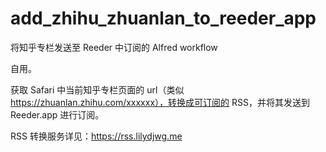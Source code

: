 # add_zhihu_zhuanlan_to_reeder_app
将知乎专栏发送至 Reeder 中订阅的 Alfred workflow

自用。

获取 Safari 中当前知乎专栏页面的 url（类似 https://zhuanlan.zhihu.com/xxxxxx），转换成可订阅的 RSS，并将其发送到 Reeder.app 进行订阅。


RSS 转换服务详见：https://rss.lilydjwg.me

